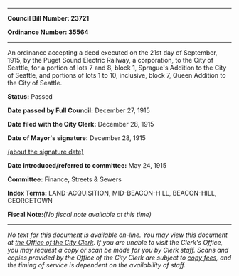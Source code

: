 

********

**Council Bill Number: 23721**
   
**Ordinance Number: 35564**
********

 An ordinance accepting a deed executed on the 21st day of September, 1915, by the Puget Sound Electric Railway, a corporation, to the City of Seattle, for a portion of lots 7 and 8, block 1, Sprague's Addition to the City of Seattle, and portions of lots 1 to 10, inclusive, block 7, Queen Addition to the City of Seattle.

**Status:** Passed
   
**Date passed by Full Council:** December 27, 1915
   
**Date filed with the City Clerk:** December 28, 1915
   
**Date of Mayor's signature:** December 28, 1915
   
[(about the signature date)](/~public/approvaldate.htm)
   
   
   
**Date introduced/referred to committee:** May 24, 1915
   
**Committee:** Finance, Streets & Sewers
   
   
**Index Terms:** LAND-ACQUISITION, MID-BEACON-HILL, BEACON-HILL, GEORGETOWN

**Fiscal Note:**_(No fiscal note available at this time)_
********

_No text for this document is available on-line. You may view this document at [the Office of the City Clerk](http://www.seattle.gov/leg/clerk/contactUs.htm). If you are unable to visit the Clerk's Office, you may request a copy or scan be made for you by Clerk staff. Scans and copies provided by the Office of the City Clerk are subject to [copy fees](http://clerk.seattle.gov/~public/clerkfees.htm), and the timing of service is dependent on the availability of staff._

